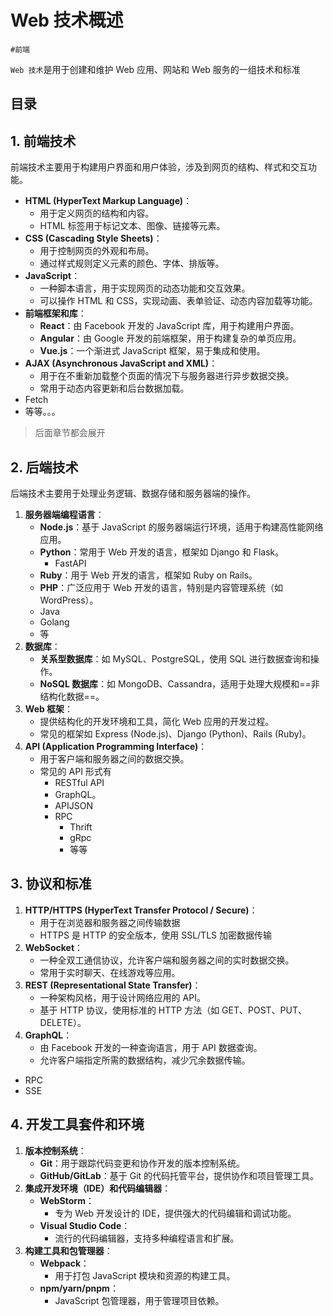 
# Web 技术概述


`#前端` 

`Web 技术`是用于创建和维护 Web 应用、网站和 Web 服务的一组技术和标准


## 目录
<!-- toc -->
 ## 1. 前端技术 

前端技术主要用于构建用户界面和用户体验，涉及到网页的结构、样式和交互功能。

- **HTML (HyperText Markup Language)**：
	- 用于定义网页的结构和内容。
	- HTML 标签用于标记文本、图像、链接等元素。
- **CSS (Cascading Style Sheets)**：
	- 用于控制网页的外观和布局。
	- 通过样式规则定义元素的颜色、字体、排版等。
- **JavaScript**：
	- 一种脚本语言，用于实现网页的动态功能和交互效果。
	- 可以操作 HTML 和 CSS，实现动画、表单验证、动态内容加载等功能。
- **前端框架和库**：
	- **React**：由 Facebook 开发的 JavaScript 库，用于构建用户界面。
	- **Angular**：由 Google 开发的前端框架，用于构建复杂的单页应用。
	- **Vue.js**：一个渐进式 JavaScript 框架，易于集成和使用。
- **AJAX (Asynchronous JavaScript and XML)**：
	- 用于在不重新加载整个页面的情况下与服务器进行异步数据交换。
	- 常用于动态内容更新和后台数据加载。
- Fetch
- 等等。。。

> 后面章节都会展开

## 2. 后端技术

后端技术主要用于处理业务逻辑、数据存储和服务器端的操作。

1. **服务器端编程语言**：
	- **Node.js**：基于 JavaScript 的服务器端运行环境，适用于构建高性能网络应用。
	- **Python**：常用于 Web 开发的语言，框架如 Django 和 Flask。
		- FastAPI
	- **Ruby**：用于 Web 开发的语言，框架如 Ruby on Rails。
	- **PHP**：广泛应用于 Web 开发的语言，特别是内容管理系统（如 WordPress）。
	- Java
	- Golang 
	- 等
2. **数据库**：
	- **关系型数据库**：如 MySQL、PostgreSQL，使用 SQL 进行数据查询和操作。
	- **NoSQL 数据库**：如 MongoDB、Cassandra，适用于处理大规模和==非结构化数据==。
3. **Web 框架**：
	- 提供结构化的开发环境和工具，简化 Web 应用的开发过程。
	- 常见的框架如 Express (Node.js)、Django (Python)、Rails (Ruby)。
4. **API (Application Programming Interface)**：
	- 用于客户端和服务器之间的数据交换。
	- 常见的 API 形式有
		- RESTful API 
		- GraphQL。
		- APIJSON
		- RPC
			- Thrift 
			- gRpc
			- 等等

## 3. 协议和标准

1. **HTTP/HTTPS (HyperText Transfer Protocol / Secure)**：
	- 用于在浏览器和服务器之间传输数据
	- HTTPS 是 HTTP 的安全版本，使用 SSL/TLS 加密数据传输
2. **WebSocket**：
	- 一种全双工通信协议，允许客户端和服务器之间的实时数据交换。
	- 常用于实时聊天、在线游戏等应用。
3. **REST (Representational State Transfer)**：
	- 一种架构风格，用于设计网络应用的 API。
	- 基于 HTTP 协议，使用标准的 HTTP 方法（如 GET、POST、PUT、DELETE）。
4. **GraphQL**：
	- 由 Facebook 开发的一种查询语言，用于 API 数据查询。
	- 允许客户端指定所需的数据结构，减少冗余数据传输。
- RPC 
- SSE 

## 4. 开发工具套件和环境

1. **版本控制系统**：
	- **Git**：用于跟踪代码变更和协作开发的版本控制系统。
	- **GitHub/GitLab**：基于 Git 的代码托管平台，提供协作和项目管理工具。
2. **集成开发环境（IDE）和代码编辑器**：
	- **WebStorm**：
		- 专为 Web 开发设计的 IDE，提供强大的代码编辑和调试功能。
	- **Visual Studio Code**：
		- 流行的代码编辑器，支持多种编程语言和扩展。
3. **构建工具和包管理器**：
	- **Webpack**：
		- 用于打包 JavaScript 模块和资源的构建工具。
	- **npm/yarn/pnpm**：
		- JavaScript 包管理器，用于管理项目依赖。

